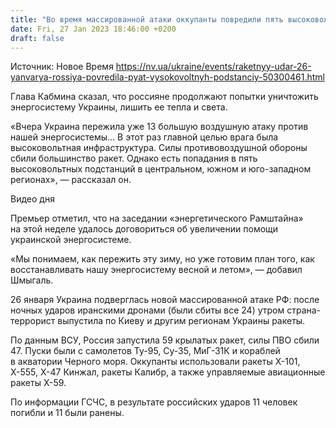 ```yaml
---
title: "Во время массированной атаки оккупанты повредили пять высоковольтных подстанций в Украине"
date: Fri, 27 Jan 2023 18:46:00 +0200
draft: false
---
```

Источник: Новое Время https://nv.ua/ukraine/events/raketnyy-udar-26-yanvarya-rossiya-povredila-pyat-vysokovoltnyh-podstanciy-50300461.html


 Глава Кабмина сказал, что россияне продолжают попытки уничтожить энергосистему Украины, лишить ее тепла и света.

«Вчера Украина пережила уже 13 большую воздушную атаку против нашей энергосистемы… В этот раз главной целью врага была высоковольтная инфраструктура. Силы противовоздушной обороны сбили большинство ракет. Однако есть попадания в пять высоковольтных подстанций в центральном, южном и юго-западном регионах», — рассказал он.

  Видео дня   

Премьер отметил, что на заседании «энергетического Рамштайна» на этой неделе удалось договориться об увеличении помощи украинской энергосистеме.

«Мы понимаем, как пережить эту зиму, но уже готовим план того, как восстанавливать нашу энергосистему весной и летом», — добавил Шмыгаль.

26 января Украина подверглась новой массированной атаке РФ: после ночных ударов иранскими дронами (были сбиты все 24) утром страна-террорист выпустила по Киеву и другим регионам Украины ракеты.

 По данным ВСУ, Россия запустила 59 крылатых ракет, силы ПВО сбили 47. Пуски были с самолетов Ту-95, Су-35, МиГ-31К и кораблей в акватории Черного моря. Оккупанты использовали ракеты Х-101, Х-555, Х-47 Кинжал, ракеты Калибр, а также управляемые авиационные ракеты Х-59.

По информации ГСЧС, в результате российских ударов 11 человек погибли и 11 были ранены.
